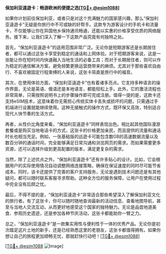 **保加利亚遠遊卡：畅游欧洲的便捷之选[[TG💪+ @esim1088](https://t.me/s/esim1088)]**

如果你计划前往保加利亚，或者只是对这个充满魅力的国家感兴趣，那么“保加利亚遠遊卡”无疑是你旅行中不可或缺的好帮手。这款专为游客设计的手机卡和流量卡，不仅能够让你在异国他乡保持通讯畅通，还能以实惠的价格享受优质的网络服务。接下来，让我们深入了解一下这款产品究竟有何独特之处。

首先，“保加利亚遠遊卡”的适用范围非常广泛。无论你是短期游客还是长期居住者，都可以通过这张卡享受到稳定的通话和上网体验。对于短期游客来说，这是一张能让你在短时间内快速融入当地生活的必备工具；而对于长期居住者，则可以作为稳定的通信解决方案，避免频繁更换运营商带来的麻烦。尤其对于那些喜欢自由行、不喜欢被固定行程束缚的人来说，这张卡简直是旅行中的福音。

其次，在使用体验方面，“保加利亚遠遊卡”也有着诸多亮点。它支持多种语言的操作界面，无论是英语、俄语还是本地语言，都能轻松上手。此外，它的激活流程也非常简单，只需按照说明书上的步骤操作即可完成注册。值得一提的是，这款卡还支持eSIM技术，这意味着你无需担心传统实体卡丢失或损坏的问题，只需通过手机端进行设置就能继续使用。这种无接触式的操作方式，既环保又高效，特别适合现代人快节奏的生活方式。

再者，从性价比角度来看，“保加利亚遠遊卡”同样表现出色。相比起其他国际漫游套餐或是购买当地电话卡的方式，这张卡的价格更加亲民，而且提供的流量和通话时长也相当充足。例如，一张基础版的远遊卡可能包含数GB的高速数据流量以及数百分钟的通话时间，完全能够满足日常沟通和浏览网页的需求。而如果需要更多资源，还可以选择升级到更高配置的版本，满足更复杂的需求。

当然，除了上述优点之外，“保加利亚遠遊卡”还有许多贴心的设计。比如，它会根据用户的实际使用情况自动调整网络连接策略，确保在保证速度的同时尽可能节省成本。同时，该卡还提供了完善的客户支持服务，无论是遇到技术问题还是有其他疑问，都可以随时联系客服寻求帮助。这种全方位的服务保障，让用户在使用过程中完全没有后顾之忧。

最后，不得不提的是，“保加利亚遠遊卡”非常适合那些希望深入了解保加利亚文化的旅行者。有了这张卡，你可以随时随地查询最新的活动信息、查看地图导航，甚至与当地人交流互动，从而更好地感受这个国家的独特魅力。无论是品尝地道美食、参观历史遗迹，还是参加各种节庆活动，这张卡都能助你一臂之力。

总之，“保加利亚遠遊卡”是一款集实用性与便利性于一体的优秀产品。无论你是初次踏足这片土地的新手，还是已经熟悉这里的老朋友，这张卡都值得拥有。如果你想让自己的旅程更加顺畅无忧，那就赶快行动吧！[[TG💪+ @esim1088](https://t.me/s/esim1088)]

[[TG💪+ @esim1088](https://t.me/s/esim1088) ![Image](https://i.postimg.cc/4NQfJmqS/Snipaste-2025-05-13-00-14-12.png)]